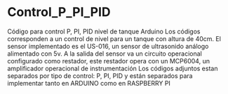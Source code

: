 # Control_P_PI_PID
Código para control P, PI, PID nivel de tanque Arduino
Los códigos corresponden a un control de nivel para un tanque con altura de 40cm. 
El sensor implementado es el US-016, un sensor de ultrasonido análogo alimentado con 5v. 
A la salida del sensor va un circuito operacional configurado como restador, este restador opera con un MCP6004, un amplificador operacional de instrumentación
Los códigos adjuntos estan separados por tipo de control: P, PI, PID y están separados para implementar tanto en ARDUINO como en RASPBERRY PI
